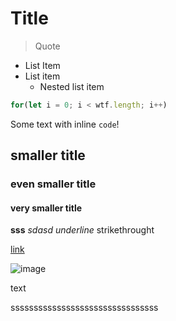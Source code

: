 # Title

> Quote

- List Item
- List item
   - Nested list item


```js
for(let i = 0; i < wtf.length; i++)
```

Some text with inline `code`!

## smaller title
### even smaller title
#### very smaller title

**sss** *sdasd* _underline_ strikethrought

[link](https://google.com) 

![image](https://via.placeholder.com/300x300)

text

ssssssssssssssssssssssssssssssss